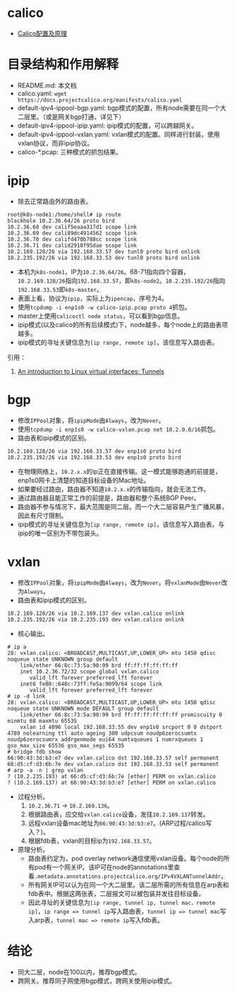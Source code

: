 # calico

* [Calico配置及原理](https://system51.github.io/2020/05/27/using-calico/)

# 目录结构和作用解释

* README.md: 本文档
* calico.yaml: `wget https://docs.projectcalico.org/manifests/calico.yaml`
* default-ipv4-ippool-bgp.yaml: bgp模式的配置，所有node需要在同一个大二层里。（或是网关bgp打通，详见下）
* default-ipv4-ippool-ipip.yaml: ipip模式的配置，可以跨越网关。
* default-ipv4-ippool-vxlan.yaml: vxlan模式的配置。同样进行封装，使用vxlan协议，而非ipip协议。
* calico-*.pcap: 三种模式的抓包结果。

# ipip

* 除去正常路由外的路由表。
```
root@k8s-node1:/home/shell# ip route
blackhole 10.2.36.64/26 proto bird 
10.2.36.68 dev calif5eaaa317d1 scope link 
10.2.36.69 dev cali89dc4914562 scope link 
10.2.36.70 dev califd470b788cc scope link 
10.2.36.71 dev calid2918f95dae scope link 
10.2.169.128/26 via 192.168.33.57 dev tunl0 proto bird onlink 
10.2.235.192/26 via 192.168.33.53 dev tunl0 proto bird onlink 
```
* 本机为`k8s-node1`，IP为`10.2.36.64/26`。68-71指向四个容器，`10.2.169.128/26`指向`192.168.33.57`，即`k8s-node2`。`10.2.235.192/26`指向`192.168.33.53`即`k8s-master`。
* 表面上看，协议为`ipip`，实际上为`ipencap`，序号为4。
* 使用`tcpdump -i enp1s0 -w calico-ipip.pcap proto 4`抓包。
* master上使用`calicoctl node status`，可以看到bgp信息。
* ipip模式(以及calico的所有后续模式)下，node越多，每个node上的路由表项越多。
* ipip模式的寻址关键信息为`[ip range, remote ip]`，该信息写入路由表。

引用：

1. [An introduction to Linux virtual interfaces: Tunnels](https://developers.redhat.com/blog/2019/05/17/an-introduction-to-linux-virtual-interfaces-tunnels)

# bgp

* 修改`IPPool`对象，将`ipipMode`由`Always`，改为`Never`。
* 使用`tcpdump -i enp1s0 -w calico-vxlan.pcap net 10.2.0.0/16`抓包。
* 路由表和ipip模式的区别。
```
10.2.169.128/26 via 192.168.33.57 dev enp1s0 proto bird 
10.2.235.192/26 via 192.168.33.53 dev enp1s0 proto bird 
```
* 在物理网络上，`10.2.x.x`的ip正在直接传输。这一模式能够跑通的前提是，enp1s0网卡上清楚的知道目标设备的Mac地址。
* 如果要经过路由，路由器不知道`10.2.x.x`的传输指向，就会无法工作。
* 通过路由器且能正常工作的前提是，路由器和整个系统BGP Peer。
* 路由器不参与情况下，最大范围是同二层。而一个大二层容易产生广播风暴，因此有尺寸限制。
* ipip模式的寻址关键信息为`[ip range, remote ip]`，该信息写入路由表。与ipip的唯一区别为不带包装头。

# vxlan

* 修改`IPPool`对象，将`ipipMode`由`Always`，改为`Never`。将`vxlanMode`由`Never`改为`Always`。
* 路由表和ipip模式的区别。
```
10.2.169.128/26 via 10.2.169.137 dev vxlan.calico onlink 
10.2.235.192/26 via 10.2.235.193 dev vxlan.calico onlink
```
* 核心输出。
```
# ip a
28: vxlan.calico: <BROADCAST,MULTICAST,UP,LOWER_UP> mtu 1450 qdisc noqueue state UNKNOWN group default 
    link/ether 66:8c:73:5a:90:99 brd ff:ff:ff:ff:ff:ff
    inet 10.2.36.72/32 scope global vxlan.calico
       valid_lft forever preferred_lft forever
    inet6 fe80::648c:73ff:fe5a:9099/64 scope link 
       valid_lft forever preferred_lft forever
# ip -d link
28: vxlan.calico: <BROADCAST,MULTICAST,UP,LOWER_UP> mtu 1450 qdisc noqueue state UNKNOWN mode DEFAULT group default 
    link/ether 66:8c:73:5a:90:99 brd ff:ff:ff:ff:ff:ff promiscuity 0 minmtu 68 maxmtu 65535 
    vxlan id 4096 local 192.168.33.55 dev enp1s0 srcport 0 0 dstport 4789 nolearning ttl auto ageing 300 udpcsum noudp6zerocsumtx noudp6zerocsumrx addrgenmode eui64 numtxqueues 1 numrxqueues 1 gso_max_size 65536 gso_max_segs 65535
# bridge fdb show
66:90:43:3d:b3:e7 dev vxlan.calico dst 192.168.33.57 self permanent
66:d5:cf:d3:6b:7e dev vxlan.calico dst 192.168.33.53 self permanent
# arp -a -n | grep vxlan
? (10.2.235.193) at 66:d5:cf:d3:6b:7e [ether] PERM on vxlan.calico
? (10.2.169.137) at 66:90:43:3d:b3:e7 [ether] PERM on vxlan.calico
```
* 过程分析。
  1. `10.2.36.71` -> `10.2.169.136`。
  2. 根据路由表，应交给`vxlan.calico`设备，发往`10.2.169.137`转发。
  3. 远程vxlan设备mac地址为`66:90:43:3d:b3:e7`。(ARP过程/calico写入？)。
  4. 根据fdb表，vxlan的目标ip为`192.168.33.57`。
* 原理分析。
  * 路由表约定为，pod overlay network通信使用vxlan设备。每个node的所有pod有一个网关IP。该IP可在node的annotations里查看`.metadata.annotations.projectcalico.org/IPv4VXLANTunnelAddr`。
  * 所有网关IP可以认为在同一个大二层里。该二层所需的所有信息在arp表和fdb表中。根据这两张表，二层报文可以被包装并发往目标设备。
  * 因此寻址的关键信息为`[ip range, tunnel ip, tunnel mac，remote ip]`，`ip range => tunnel ip`写入路由表，`tunnel ip => tunnel mac`写入arp表，`tunnel mac => remote ip`写入fdb表。

# 结论

* 同大二层，node在100以内，推荐bgp模式。
* 跨网关。推荐同子网使用bgp模式，跨网关使用ipip模式。

